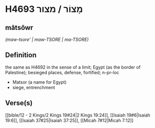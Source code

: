 # H4693 מָצוֹר / מצור

## mâtsôwr

_(maw-tsore' | maw-TSORE | ma-TSORE)_

## Definition

the same as H4692 in the sense of a limit; Egypt (as the border of Palestine); besieged places, defense, fortified; n-pr-loc

- Matsor (a name for Egypt)
- siege, entrenchment

## Verse(s)

[[bible/12 - 2 Kings/2 Kings 19#24|2 Kings 19:24]], [[Isaiah 19#6|Isaiah 19:6]], [[Isaiah 37#25|Isaiah 37:25]], [[Micah 7#12|Micah 7:12]]